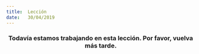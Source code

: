 ```yaml
---
title:  Lección
date:   30/04/2019
---
```


### <center>Todavía estamos trabajando en esta lección. Por favor, vuelva más tarde.</center>